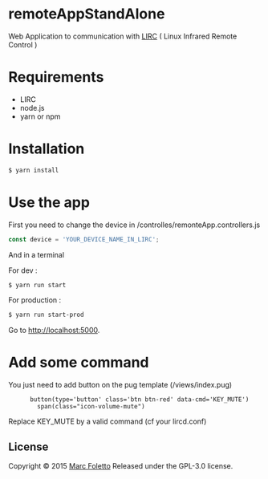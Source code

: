 # remoteAppStandAlone

Web Application to communication with [LIRC](http://www.lirc.org) ( Linux Infrared Remote Control  )

# Requirements

* LIRC
* node.js
* yarn or npm

# Installation

```bash
$ yarn install
```

# Use the app

First you need to change the device in /controlles/remonteApp.controllers.js

```js
const device = 'YOUR_DEVICE_NAME_IN_LIRC';
```

And in a terminal

For dev :
```bash
$ yarn run start
```

For production :
```bash
$ yarn run start-prod
```

Go to [http://localhost:5000](http://localhost:5000).

# Add some command

You just need to add button on the pug template (/views/index.pug)

```
      button(type='button' class='btn btn-red' data-cmd='KEY_MUTE')
        span(class="icon-volume-mute")
```

Replace KEY_MUTE by a valid command (cf your lircd.conf)

## License

Copyright © 2015 [Marc Foletto](https://github.com/marc31)
Released under the GPL-3.0 license.
